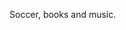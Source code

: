 Soccer, books and music.

<!--- - 👋 Hi, I’m @santiagoguido
- 👀 I’m interested in ...
- 🌱 I’m currently learning ...
- 💞️ I’m looking to collaborate on ...
- 📫 How to reach me ...
--->

<!---
santiagoguido/santiagoguido is a ✨ special ✨ repository because its `README.md` (this file) appears on your GitHub profile.
You can click the Preview link to take a look at your changes.
--->
